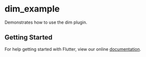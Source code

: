 # dim_example

Demonstrates how to use the dim plugin.

## Getting Started

For help getting started with Flutter, view our online
[documentation](https://flutter.io/).
